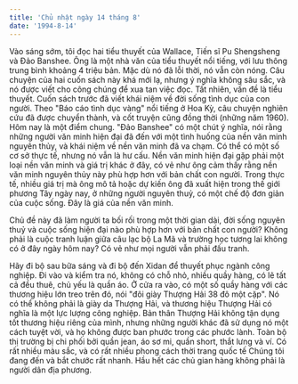 ```yaml
---
title: 'Chủ nhật ngày 14 tháng 8'
date: '1994-8-14'
---
```


Vào sáng sớm, tôi đọc hai tiểu thuyết của Wallace, Tiến sĩ Pu Shengsheng và Đảo Banshee. Ông là một nhà văn của tiểu thuyết nổi tiếng, với lưu thông trung bình khoảng 4 triệu bản. Mặc dù nó đã lỗi thời, nó vẫn còn nóng. Câu chuyện của hai cuốn sách này khá mới lạ, nhưng ý nghĩa không sâu sắc, và nó được viết cho công chúng để xua tan việc đọc. Tất nhiên, vấn đề là tiểu thuyết. Cuốn sách trước đã viết khái niệm về đời sống tình dục của con người. Theo "Báo cáo tình dục vàng" nổi tiếng ở Hoa Kỳ, câu chuyện nghiên cứu đã được chuyển thành, và cốt truyện cũng đồng thời (những năm 1960). Hôm nay là một điểm chung. "Đảo Banshee" có một chút ý nghĩa, nói rằng những người văn minh hiện đại đã đến với một tình huống của nền văn minh nguyên thủy, và khái niệm về nền văn minh đã va chạm. Có thể có một số cơ sở thực tế, nhưng nó vẫn là hư cấu. Nền văn minh hiện đại gặp phải một loại nền văn minh và giá trị khác ở đây, có vẻ như ông cảm thấy rằng nền văn minh nguyên thủy này phù hợp hơn với bản chất con người. Trong thực tế, nhiều giá trị mà ông mô tả hoặc dự kiến ​​ông đã xuất hiện trong thế giới phương Tây ngày nay, ở những người nguyên thuỷ, có một chế độ đơn giản của cuộc sống. Đây là giá của nền văn minh.

Chủ đề này đã làm người ta bối rối trong một thời gian dài, đời sống nguyên thuỷ và cuộc sống hiện đại nào phù hợp hơn với bản chất con người? Không phải là cuộc tranh luận giữa câu lạc bộ La Mã và trường học tương lai không có ở đây ngày hôm nay? Có vẻ như mọi người vẫn phải đấu tranh.

Hãy đi bộ sau bữa sáng và đi bộ đến Xidan để thuyết phục ngành công nghiệp. Đi vào và kiểm tra nó, không có chỗ nhỏ, nhiều quầy hàng, có lẽ tất cả đều thuê, chủ yếu là quần áo. Ở cửa ra vào, có một số quầy hàng với các thương hiệu lớn treo trên đó, nói "đôi giày Thượng Hải 38 đô một cặp". Nó có thể không phải là giày da Thượng Hải, và thương hiệu Thượng Hải có nghĩa là một lực lượng công nghiệp. Bản thân Thượng Hải không tận dụng tốt thương hiệu riêng của mình, nhưng những người khác đã sử dụng nó một cách tuyệt vời, và họ không được ban phước trong các phước lành. Toàn bộ thị trường bị chi phối bởi quần jean, áo sơ mi, quần short, thắt lưng và ví. Có rất nhiều màu sắc, và có rất nhiều phong cách thời trang quốc tế Chúng tôi đang đến và bắt chước rất nhanh. Hầu hết các chủ gian hàng không phải là người dân địa phương.

